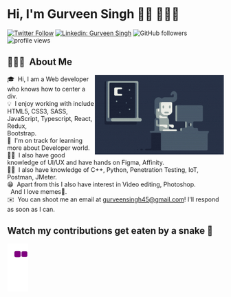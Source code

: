 # Hi, I'm Gurveen Singh 👋🏾 👨🏻‍💻

[![Twitter Follow](https://img.shields.io/twitter/follow/GurveenSingh_?label=Follow)](https://twitter.com/intent/follow?screen_name=GurveenSingh_)
[![Linkedin: Gurveen Singh](https://img.shields.io/badge/-Gurveen-blue?style=flat-square&logo=Linkedin&logoColor=white&link=https://www.linkedin.com/in/gurveen-singh-b-45970315b/)](https://www.linkedin.com/in/gurveen-singh-b-45970315b/)
![GitHub followers](https://img.shields.io/github/followers/Gurveen-Singh?label=Follow&style=social)
<img alt = "profile views" src="https://komarev.com/ghpvc/?username=Gurveen-Singh7&color=brightgreen">

## 👨🏻‍💻 &nbsp;About Me

<img alt="Night Coding" src="https://raw.githubusercontent.com/AVS1508/AVS1508/master/assets/Night-Coding.gif" align="right"/>

🎓 &nbsp;Hi, I am a Web developer who knows how to center a div.\
💡 &nbsp;I enjoy working with include HTML5, CSS3, SASS, JavaScript, Typescript, React, Redux,\
            Bootstrap.\
🌱 &nbsp;I'm on track for learning more about Developer world.\
👨‍💻 &nbsp;I also have good knowledge of UI/UX and have hands on Figma, Affinity.\
👨‍💻 &nbsp;I also have knowledge of C++, Python, Penetration Testing, IoT, Postman, JMeter.\
😁 &nbsp;Apart from this I also have interest in Video editing, Photoshop.\
   &nbsp;   And I love memes🙈.\
✉️ &nbsp;You can shoot me an email at gurveensingh45@gmail.com! I'll respond as soon as I can.


## Watch my contributions get eaten by a snake 🐍

![snake gif](https://github.com/Gurveen-Singh/Gurveen-Singh/blob/output/github-contribution-grid-snake.gif)
